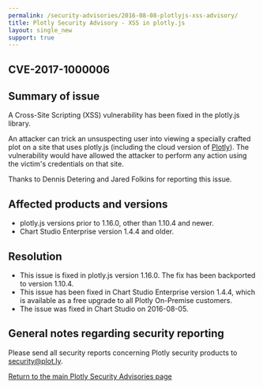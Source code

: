 ```yaml
---
permalink: /security-advisories/2016-08-08-plotlyjs-xss-advisory/
title: Plotly Security Advisory - XSS in plotly.js
layout: single_new
support: true
---
```


## CVE-2017-1000006

## Summary of issue

A Cross-Site Scripting (XSS) vulnerability has been fixed in the plotly.js library.

An attacker can trick an unsuspecting user into viewing a specially crafted plot on a site that uses plotly.js (including the cloud version
of [Plotly](https://plot.ly)).  The vulnerability would have allowed the attacker to perform any action using the victim's
credentials on that site.

Thanks to Dennis Detering and Jared Folkins for reporting this issue.

## Affected products and versions

* plotly.js versions prior to 1.16.0, other than 1.10.4 and newer.
* Chart Studio Enterprise version 1.4.4 and older.

## Resolution

* This issue is fixed in plotly.js version 1.16.0.  The fix has been backported to version 1.10.4.
* This issue has been fixed in Chart Studio Enterprise version 1.4.4, which is available as a free upgrade to all Plotly
On-Premise customers.
* The issue was fixed in Chart Studio on 2016-08-05.

## General notes regarding security reporting

Please send all security reports concerning Plotly security products to [security@plot.ly](mailto:security@plot.ly).

[Return to the main Plotly Security Advisories page](http://help.plot.ly/security-advisories/)

